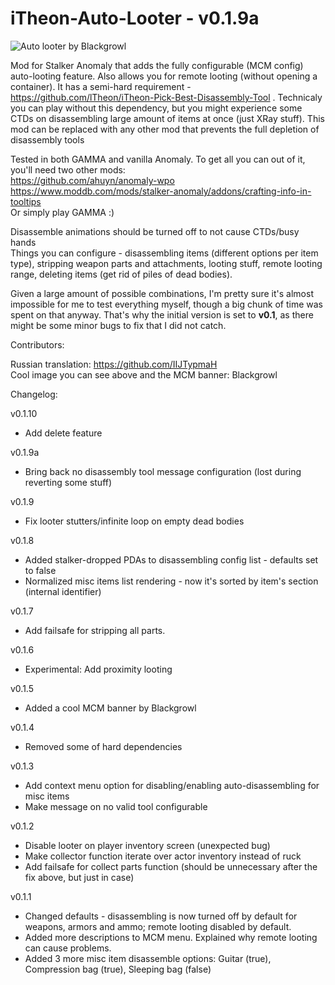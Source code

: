 # iTheon-Auto-Looter - v0.1.9a

![Auto looter by Blackgrowl](https://user-images.githubusercontent.com/35302307/216791072-fa553c9d-d205-4480-a506-b833aee55ed1.jpg)

Mod for Stalker Anomaly that adds the fully configurable (MCM config) auto-looting feature. Also allows you for remote looting (without opening a container).
It has a semi-hard requirement - https://github.com/lTheon/iTheon-Pick-Best-Disassembly-Tool . Technicaly you can play without this dependency, but you might experience some CTDs on disassembling large amount of items at once (just XRay stuff). This mod can be replaced with any other mod that prevents the full depletion of disassembly tools

Tested in both GAMMA and vanilla Anomaly. To get all you can out of it, you'll need two other mods: <br>
https://github.com/ahuyn/anomaly-wpo <br>
https://www.moddb.com/mods/stalker-anomaly/addons/crafting-info-in-tooltips <br>
Or simply play GAMMA :)

Disassemble animations should be turned off to not cause CTDs/busy hands <br>
Things you can configure - disassembling items (different options per item type), stripping weapon parts and attachments, looting stuff, remote looting range, deleting items (get rid of piles of dead bodies).

Given a large amount of possible combinations, I'm pretty sure it's almost impossible for me to test everything myself, though a big chunk of time was spent on that anyway. That's why the initial version is set to **v0.1**, as there might be some minor bugs to fix that I did not catch.

Contributors: 

Russian translation: https://github.com/IIJTypmaH <br>
Cool image you can see above and the MCM banner: Blackgrowl

Changelog:

v0.1.10
- Add delete feature

v0.1.9a
- Bring back no disassembly tool message configuration (lost during reverting some stuff)

v0.1.9
- Fix looter stutters/infinite loop on empty dead bodies

v0.1.8
- Added stalker-dropped PDAs to disassembling config list - defaults set to false
- Normalized misc items list rendering - now it's sorted by item's section (internal identifier)

v0.1.7
- Add failsafe for stripping all parts.

v0.1.6
- Experimental: Add proximity looting

v0.1.5
- Added a cool MCM banner by Blackgrowl

v0.1.4
- Removed some of hard dependencies

v0.1.3
- Add context menu option for disabling/enabling auto-disassembling for misc items
- Make message on no valid tool configurable

v0.1.2
- Disable looter on player inventory screen (unexpected bug)
- Make collector function iterate over actor inventory instead of ruck
- Add failsafe for collect parts function (should be unnecessary after the fix above, but just in case)

v0.1.1
- Changed defaults - disassembling is now turned off by default for weapons, armors and ammo; remote looting disabled by default.
- Added more descriptions to MCM menu. Explained why remote looting can cause problems.
- Added 3 more misc item disassemble options: Guitar (true), Compression bag (true), Sleeping bag (false)
